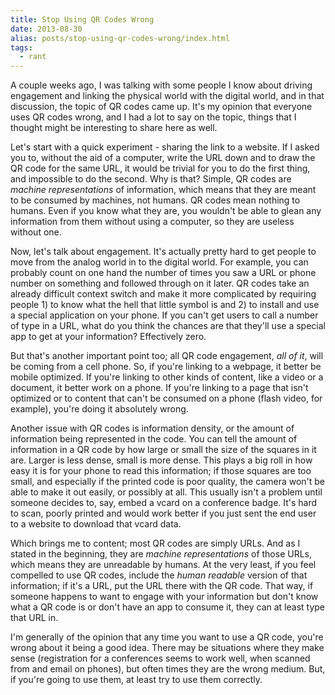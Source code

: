 ```yaml
---
title: Stop Using QR Codes Wrong
date: 2013-08-30
alias: posts/stop-using-qr-codes-wrong/index.html
tags:
  - rant
---
```


A couple weeks ago, I was talking with some people I know about driving engagement and linking the physical world with the digital world, and in that discussion, the topic of QR codes came up. It's my opinion that everyone uses QR codes wrong, and I had a lot to say on the topic, things that I thought might be interesting to share here as well.

Let's start with a quick experiment - sharing the link to a website. If I asked you to, without the aid of a computer, write the URL down and to draw the QR code for the same URL, it would be trivial for you to do the first thing, and impossible to do the second. Why is that? Simple, QR codes are *machine representations* of information, which means that they are meant to be consumed by machines, not humans. QR codes mean nothing to humans. Even if you know what they are, you wouldn't be able to glean any information from them without using a computer, so they are useless without one.

Now, let's talk about engagement. It's actually pretty hard to get people to move from the analog world in to the digital world. For example, you can probably count on one hand the number of times you saw a URL or phone number on something and followed through on it later. QR codes take an already difficult context switch and make it more complicated by requiring people 1) to know what the hell that little symbol is and 2) to install and use a special application on your phone. If you can't get users to call a number of type in a URL, what do you think the chances are that they'll use a special app to get at your information? Effectively zero.

But that's another important point too; all QR code engagement, *all of it*, will be coming from a cell phone. So, if you're linking to a webpage, it better be mobile optimized. If you're linking to other kinds of content, like a video or a document, it better work on a phone. If you're linking to a page that isn't optimized or to content that can't be consumed on a phone (flash video, for example), you're doing it absolutely wrong.

Another issue with QR codes is information density, or the amount of information being represented in the code. You can tell the amount of information in a QR code by how large or small the size of the squares in it are. Larger is less dense, small is more dense. This plays a big roll in how easy it is for your phone to read this information; if those squares are too small, and especially if the printed code is poor quality, the camera won't be able to make it out easily, or possibly at all. This usually isn't a problem until someone decides to, say, embed a vcard on a conference badge. It's hard to scan, poorly printed and would work better if you just sent the end user to a website to download that vcard data.

Which brings me to content; most QR codes are simply URLs. And as I stated in the beginning, they are *machine representations* of those URLs, which means they are unreadable by humans. At the very least, if you feel compelled to use QR codes, include the *human readable* version of that information; if it's a URL, put the URL there with the QR code. That way, if someone happens to want to engage with your information but don't know what a QR code is or don't have an app to consume it, they can at least type that URL in.

I'm generally of the opinion that any time you want to use a QR code, you're wrong about it being a good idea. There may be situations where they make sense (registration for a conferences seems to work well, when scanned from and email on phones), but often times they are the wrong medium. But, if you're going to use them, at least try to use them correctly.
